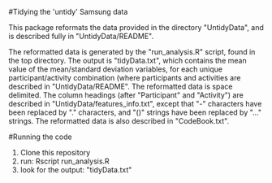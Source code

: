#Tidying the 'untidy' Samsung data

This package reformats the data provided in the directory "UntidyData", and is described fully in "UntidyData/README".

The reformatted data is generated by the "run_analysis.R" script, found in the top directory. The output is "tidyData.txt", which contains the mean value of the mean/standard deviation variables, for each unique participant/activity combination (where participants and activities are described in "UntidyData/README". The reformatted data is space delimited. The column headings (after "Participant" and "Activity") are described in "UntidyData/features_info.txt", except that "-" characters have been replaced by "." characters, and "()" strings have been replaced by "..." strings. The reformatted data is also described in "CodeBook.txt".

#Running the code

1) Clone this repository
2) run: Rscript run_analysis.R
3) look for the output: "tidyData.txt"